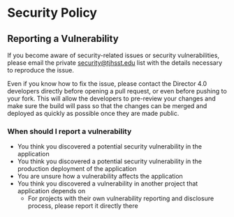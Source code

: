 # Security Policy

## Reporting a Vulnerability
If you become aware of security-related issues or security vulnerabilities, please email the private security@tjhsst.edu list with the details necessary to reproduce the issue.

Even if you know how to fix the issue, please contact the Director 4.0 developers directly before opening a pull request, or even before pushing to your fork. This will allow the developers to pre-review your changes and make sure the build will pass so that the changes can be merged and deployed as quickly as possible once they are made public.

### When should I report a vulnerability
* You think you discovered a potential security vulnerability in the application
* You think you discovered a potential security vulnerability in the production deployment of the application
* You are unsure how a vulnerability affects the application
* You think you discovered a vulnerability in another project that application depends on
  * For projects with their own vulnerability reporting and disclosure process, please report it directly there
